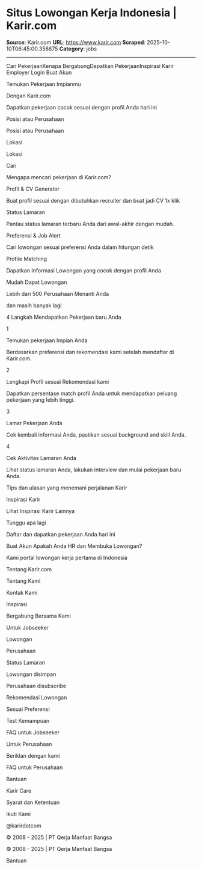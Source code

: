 # Situs Lowongan Kerja Indonesia | Karir.com

**Source**: Karir.com
**URL**: https://www.karir.com
**Scraped**: 2025-10-10T06:45:00.358675
**Category**: jobs

---

Cari PekerjaanKenapa BergabungDapatkan PekerjaanInspirasi Karir
Employer
Login
Buat Akun

Temukan Pekerjaan Impianmu

Dengan Karir.com

Dapatkan pekerjaan cocok sesuai dengan profil Anda hari ini

Posisi atau Perusahaan

Posisi atau Perusahaan

Lokasi

Lokasi

Cari

Mengapa mencari pekerjaan di Karir.com?

Profil & CV Generator

Buat profil sesuai dengan dibutuhkan recruiter dan buat jadi CV 1x klik

Status Lamaran

Pantau status lamaran terbaru Anda dari awal-akhir dengan mudah.

Preferensi & Job Alert

Cari lowongan sesuai preferensi Anda dalam hitungan detik

Profile Matching

Dapatkan Informasi Lowongan yang cocok dengan profil Anda

Mudah Dapat Lowongan

Lebih dari 500 Perusahaan Menanti Anda

dan masih banyak lagi

4 Langkah Mendapatkan Pekerjaan baru Anda

1

Temukan pekerjaan Impian Anda

Berdasarkan preferensi dan rekomendasi kami setelah mendaftar di Karir.com.

2

Lengkapi Profil sesuai Rekomendasi kami

Dapatkan persentase match profil Anda untuk mendapatkan peluang pekerjaan yang lebih tinggi.

3

Lamar Pekerjaan Anda

Cek kembali informasi Anda, pastikan sesuai background and skill Anda.

4

Cek Aktivitas Lamaran Anda

Lihat status lamaran Anda, lakukan interview dan mulai pekerjaan baru Anda.

Tips dan ulasan yang menemani perjalanan Karir

Inspirasi Karir

Lihat Inspirasi Karir Lainnya

Tunggu apa lagi

Daftar dan dapatkan pekerjaan Anda hari ini

Buat Akun
Apakah Anda HR dan Membuka Lowongan?

Kami portal lowongan kerja pertama di Indonesia

Tentang Karir.com

Tentang Kami

Kontak Kami

Inspirasi

Bergabung Bersama Kami

Untuk Jobseeker

Lowongan

Perusahaan

Status Lamaran

Lowongan disimpan

Perusahaan disubscribe

Rekomendasi Lowongan

Sesuai Preferensi

Test Kemampuan

FAQ untuk Jobseeker

Untuk Perusahaan

Beriklan dengan kami

FAQ untuk Perusahaan

Bantuan

Karir Care

Syarat dan Ketentuan

Ikuti Kami

@karirdotcom

© 2008 - 2025 | PT Qerja Manfaat Bangsa

© 2008 - 2025 | PT Qerja Manfaat Bangsa

Bantuan
